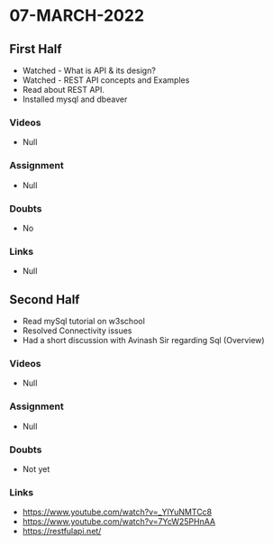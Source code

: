 
# 07-MARCH-2022

## First Half

- Watched - What is API & its design? 
- Watched - REST API concepts and Examples
- Read about REST API.
- Installed mysql and dbeaver

### Videos

- Null

### Assignment 

- Null

### Doubts

- No

### Links

- Null

## Second Half

- Read mySql tutorial on w3school
- Resolved Connectivity issues 
- Had a short discussion with Avinash Sir regarding Sql (Overview)

### Videos

- Null

### Assignment 

- Null

### Doubts

- Not yet

### Links

- https://www.youtube.com/watch?v=_YlYuNMTCc8
- https://www.youtube.com/watch?v=7YcW25PHnAA
- https://restfulapi.net/